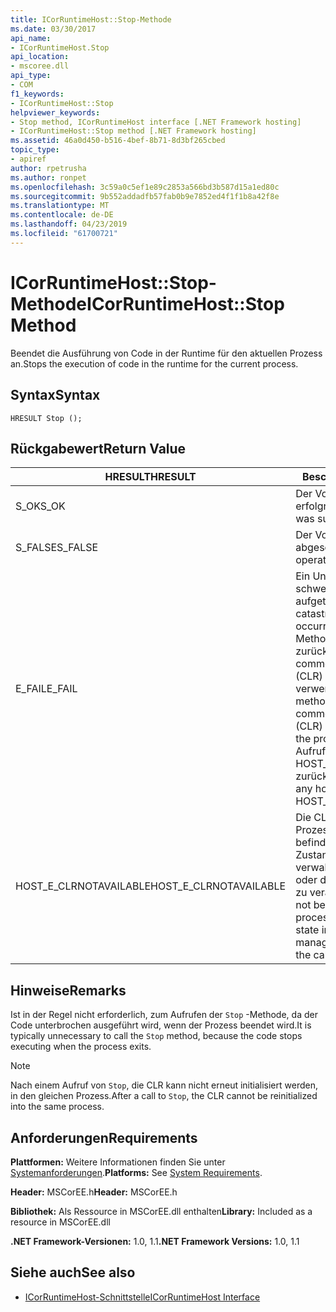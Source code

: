 ```yaml
---
title: ICorRuntimeHost::Stop-Methode
ms.date: 03/30/2017
api_name:
- ICorRuntimeHost.Stop
api_location:
- mscoree.dll
api_type:
- COM
f1_keywords:
- ICorRuntimeHost::Stop
helpviewer_keywords:
- Stop method, ICorRuntimeHost interface [.NET Framework hosting]
- ICorRuntimeHost::Stop method [.NET Framework hosting]
ms.assetid: 46a0d450-b516-4bef-8b71-8d3bf265cbed
topic_type:
- apiref
author: rpetrusha
ms.author: ronpet
ms.openlocfilehash: 3c59a0c5ef1e89c2853a566bd3b587d15a1ed80c
ms.sourcegitcommit: 9b552addadfb57fab0b9e7852ed4f1f1b8a42f8e
ms.translationtype: MT
ms.contentlocale: de-DE
ms.lasthandoff: 04/23/2019
ms.locfileid: "61700721"
---
```

# <a name="icorruntimehoststop-method"></a><span data-ttu-id="c58e2-102">ICorRuntimeHost::Stop-Methode</span><span class="sxs-lookup"><span data-stu-id="c58e2-102">ICorRuntimeHost::Stop Method</span></span>
<span data-ttu-id="c58e2-103">Beendet die Ausführung von Code in der Runtime für den aktuellen Prozess an.</span><span class="sxs-lookup"><span data-stu-id="c58e2-103">Stops the execution of code in the runtime for the current process.</span></span>  
  
## <a name="syntax"></a><span data-ttu-id="c58e2-104">Syntax</span><span class="sxs-lookup"><span data-stu-id="c58e2-104">Syntax</span></span>  
  
```  
HRESULT Stop ();  
```  
  
## <a name="return-value"></a><span data-ttu-id="c58e2-105">Rückgabewert</span><span class="sxs-lookup"><span data-stu-id="c58e2-105">Return Value</span></span>  
  
|<span data-ttu-id="c58e2-106">HRESULT</span><span class="sxs-lookup"><span data-stu-id="c58e2-106">HRESULT</span></span>|<span data-ttu-id="c58e2-107">Beschreibung</span><span class="sxs-lookup"><span data-stu-id="c58e2-107">Description</span></span>|  
|-------------|-----------------|  
|<span data-ttu-id="c58e2-108">S_OK</span><span class="sxs-lookup"><span data-stu-id="c58e2-108">S_OK</span></span>|<span data-ttu-id="c58e2-109">Der Vorgang war erfolgreich.</span><span class="sxs-lookup"><span data-stu-id="c58e2-109">The operation was successful.</span></span>|  
|<span data-ttu-id="c58e2-110">S_FALSE</span><span class="sxs-lookup"><span data-stu-id="c58e2-110">S_FALSE</span></span>|<span data-ttu-id="c58e2-111">Der Vorgang konnte nicht abgeschlossen.</span><span class="sxs-lookup"><span data-stu-id="c58e2-111">The operation failed to complete.</span></span>|  
|<span data-ttu-id="c58e2-112">E_FAIL</span><span class="sxs-lookup"><span data-stu-id="c58e2-112">E_FAIL</span></span>|<span data-ttu-id="c58e2-113">Ein Unbekannter, schwerwiegender Fehler ist aufgetreten.</span><span class="sxs-lookup"><span data-stu-id="c58e2-113">An unknown, catastrophic failure occurred.</span></span> <span data-ttu-id="c58e2-114">Wenn eine Methode E_FAIL zurückgegeben wird, ist die common Language Runtime (CLR) nicht mehr im Prozess verwendet werden.</span><span class="sxs-lookup"><span data-stu-id="c58e2-114">If a method returns E_FAIL, the common language runtime (CLR) is no longer usable in the process.</span></span> <span data-ttu-id="c58e2-115">Nachfolgende Aufrufe von hosting-APIs HOST_E_CLRNOTAVAILABLE zurück.</span><span class="sxs-lookup"><span data-stu-id="c58e2-115">Subsequent calls to any hosting APIs return HOST_E_CLRNOTAVAILABLE.</span></span>|  
|<span data-ttu-id="c58e2-116">HOST_E_CLRNOTAVAILABLE</span><span class="sxs-lookup"><span data-stu-id="c58e2-116">HOST_E_CLRNOTAVAILABLE</span></span>|<span data-ttu-id="c58e2-117">Die CLR wurde nicht in einen Prozess geladen und befindet sich in einem Zustand, in dem nicht verwalteten Code ausführen oder den Aufruf erfolgreich zu verarbeiten.</span><span class="sxs-lookup"><span data-stu-id="c58e2-117">The CLR has not been loaded into a process, or the CLR is in a state in which it cannot run managed code or process the call successfully.</span></span>|  
  
## <a name="remarks"></a><span data-ttu-id="c58e2-118">Hinweise</span><span class="sxs-lookup"><span data-stu-id="c58e2-118">Remarks</span></span>  
 <span data-ttu-id="c58e2-119">Ist in der Regel nicht erforderlich, zum Aufrufen der `Stop` -Methode, da der Code unterbrochen ausgeführt wird, wenn der Prozess beendet wird.</span><span class="sxs-lookup"><span data-stu-id="c58e2-119">It is typically unnecessary to call the `Stop` method, because the code stops executing when the process exits.</span></span>  
  
> [!NOTE]
>  <span data-ttu-id="c58e2-120">Nach einem Aufruf von `Stop`, die CLR kann nicht erneut initialisiert werden, in den gleichen Prozess.</span><span class="sxs-lookup"><span data-stu-id="c58e2-120">After a call to `Stop`, the CLR cannot be reinitialized into the same process.</span></span>  
  
## <a name="requirements"></a><span data-ttu-id="c58e2-121">Anforderungen</span><span class="sxs-lookup"><span data-stu-id="c58e2-121">Requirements</span></span>  
 <span data-ttu-id="c58e2-122">**Plattformen:** Weitere Informationen finden Sie unter [Systemanforderungen](../../../../docs/framework/get-started/system-requirements.md).</span><span class="sxs-lookup"><span data-stu-id="c58e2-122">**Platforms:** See [System Requirements](../../../../docs/framework/get-started/system-requirements.md).</span></span>  
  
 <span data-ttu-id="c58e2-123">**Header:** MSCorEE.h</span><span class="sxs-lookup"><span data-stu-id="c58e2-123">**Header:** MSCorEE.h</span></span>  
  
 <span data-ttu-id="c58e2-124">**Bibliothek:** Als Ressource in MSCorEE.dll enthalten</span><span class="sxs-lookup"><span data-stu-id="c58e2-124">**Library:** Included as a resource in MSCorEE.dll</span></span>  
  
 <span data-ttu-id="c58e2-125">**.NET Framework-Versionen:** 1.0, 1.1</span><span class="sxs-lookup"><span data-stu-id="c58e2-125">**.NET Framework Versions:** 1.0, 1.1</span></span>  
  
## <a name="see-also"></a><span data-ttu-id="c58e2-126">Siehe auch</span><span class="sxs-lookup"><span data-stu-id="c58e2-126">See also</span></span>

- [<span data-ttu-id="c58e2-127">ICorRuntimeHost-Schnittstelle</span><span class="sxs-lookup"><span data-stu-id="c58e2-127">ICorRuntimeHost Interface</span></span>](../../../../docs/framework/unmanaged-api/hosting/icorruntimehost-interface.md)
